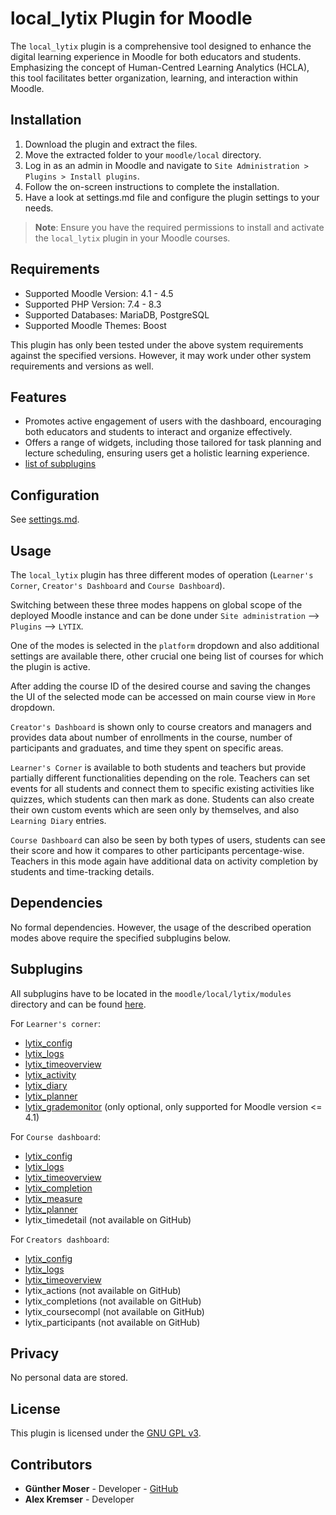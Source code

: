 # local_lytix Plugin for Moodle

The `local_lytix` plugin is a comprehensive tool designed to enhance the digital learning experience in Moodle for both educators and students. Emphasizing the concept of Human-Centred Learning Analytics (HCLA), this tool facilitates better organization, learning, and interaction within Moodle.

## Installation

1. Download the plugin and extract the files.
2. Move the extracted folder to your `moodle/local` directory.
3. Log in as an admin in Moodle and navigate to `Site Administration > Plugins > Install plugins`.
4. Follow the on-screen instructions to complete the installation.
5. Have a look at settings.md file and configure the plugin settings to your needs.

> **Note**: Ensure you have the required permissions to install and activate the `local_lytix` plugin in your Moodle courses.

## Requirements

- Supported Moodle Version: 4.1 - 4.5
- Supported PHP Version:    7.4 - 8.3
- Supported Databases:      MariaDB, PostgreSQL
- Supported Moodle Themes:  Boost

This plugin has only been tested under the above system requirements against the specified versions.
However, it may work under other system requirements and versions as well.

## Features

- Promotes active engagement of users with the dashboard, encouraging both educators and students to interact and organize effectively.
- Offers a range of widgets, including those tailored for task planning and lecture scheduling, ensuring users get a holistic learning experience.
- [list of subplugins](https://github.com/llttugraz?tab=repositories&q=lytix_&type=&language=&sort=)

## Configuration

See [settings.md](https://github.com/llttugraz/moodle-local_lytix/blob/main/settings.md).

## Usage

The `local_lytix` plugin has three different modes of operation (`Learner's Corner`, `Creator's Dashboard` and `Course Dashboard`).

Switching between these three modes happens on global scope of the deployed Moodle instance and can be done under `Site administration` --> `Plugins` --> `LYTIX`.

One of the modes is selected in the `platform` dropdown and also additional settings are available there, other crucial one being list of courses for which the plugin is active.

After adding the course ID of the desired course and saving the changes the UI of the selected mode can be accessed on main course view in `More` dropdown.

`Creator's Dashboard` is shown only to course creators and managers and provides data about number of enrollments in the course, number of participants and graduates, and time they spent on specific areas.

`Learner's Corner` is available to both students and teachers but provide partially different functionalities depending on the role. Teachers can set events for all students and connect
them to specific existing activities like quizzes, which students can then mark as done. Students can also create their own custom events which are seen only by themselves, and also `Learning Diary` entries.

`Course Dashboard` can also be seen by both types of users, students can see their score and how it compares to other participants percentage-wise. Teachers in this mode again have additional data on activity completion by students and time-tracking details.

## Dependencies

No formal dependencies. However, the usage of the described operation modes above require the specified subplugins below.

## Subplugins

All subplugins have to be located in the `moodle/local/lytix/modules` directory and can be found [here](https://github.com/llttugraz?tab=repositories&q=lytix_&type=&language=&sort=).

For `Learner's corner`:

- [lytix_config](https://github.com/llttugraz/moodle-lytix_config)
- [lytix_logs](https://github.com/llttugraz/moodle-lytix_logs)
- [lytix_timeoverview](https://github.com/llttugraz/moodle-lytix_timeoverview)
- [lytix_activity](https://github.com/llttugraz/moodle-lytix_activity)
- [lytix_diary](https://github.com/llttugraz/moodle-lytix_diary)
- [lytix_planner](https://github.com/llttugraz/moodle-lytix_planner)
- [lytix_grademonitor](https://github.com/llttugraz/moodle-lytix_grademonitor) (only optional, only supported for Moodle version <= 4.1)

For `Course dashboard`:

- [lytix_config](https://github.com/llttugraz/moodle-lytix_config)
- [lytix_logs](https://github.com/llttugraz/moodle-lytix_logs)
- [lytix_timeoverview](https://github.com/llttugraz/moodle-lytix_timeoverview)
- [lytix_completion](https://github.com/llttugraz/moodle-lytix_completion)
- [lytix_measure](https://github.com/llttugraz/moodle-lytix_measure)
- [lytix_planner](https://github.com/llttugraz/moodle-lytix_planner)
- lytix_timedetail (not available on GitHub)

For `Creators dashboard`:

- [lytix_config](https://github.com/llttugraz/moodle-lytix_config)
- [lytix_logs](https://github.com/llttugraz/moodle-lytix_logs)
- [lytix_timeoverview](https://github.com/llttugraz/moodle-lytix_timeoverview)
- lytix_actions (not available on GitHub)
- lytix_completions (not available on GitHub)
- lytix_coursecompl (not available on GitHub)
- lytix_participants (not available on GitHub)


## Privacy

No personal data are stored.

## License

This plugin is licensed under the [GNU GPL v3](https://github.com/llttugraz/moodle-local_lytix?tab=GPL-3.0-1-ov-file).

## Contributors

- **Günther Moser** - Developer - [GitHub](https://github.com/ghinta)
- **Alex Kremser** - Developer
